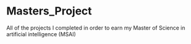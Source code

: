 # Masters_Project
All of the projects I completed in order to earn my Master of Science in artificial intelligence (MSAI)
